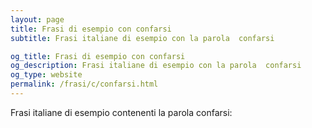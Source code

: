 ```yaml
---
layout: page
title: Frasi di esempio con confarsi 
subtitle: Frasi italiane di esempio con la parola  confarsi

og_title: Frasi di esempio con confarsi 
og_description: Frasi italiane di esempio con la parola  confarsi
og_type: website
permalink: /frasi/c/confarsi.html
---
```


Frasi italiane di esempio contenenti la parola confarsi:


